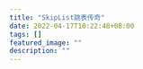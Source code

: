 ```yaml
---
title: "SkipList跳表传奇"
date: 2022-04-17T10:22:48+08:00
tags: []
featured_image: ""
description: ""
---
```


